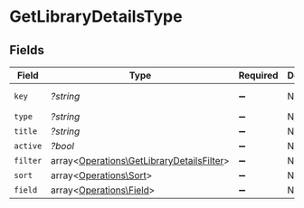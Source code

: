 # GetLibraryDetailsType


## Fields

| Field                                                                                           | Type                                                                                            | Required                                                                                        | Description                                                                                     | Example                                                                                         |
| ----------------------------------------------------------------------------------------------- | ----------------------------------------------------------------------------------------------- | ----------------------------------------------------------------------------------------------- | ----------------------------------------------------------------------------------------------- | ----------------------------------------------------------------------------------------------- |
| `key`                                                                                           | *?string*                                                                                       | :heavy_minus_sign:                                                                              | N/A                                                                                             | /library/sections/1/all?type=1                                                                  |
| `type`                                                                                          | *?string*                                                                                       | :heavy_minus_sign:                                                                              | N/A                                                                                             | movie                                                                                           |
| `title`                                                                                         | *?string*                                                                                       | :heavy_minus_sign:                                                                              | N/A                                                                                             | Movies                                                                                          |
| `active`                                                                                        | *?bool*                                                                                         | :heavy_minus_sign:                                                                              | N/A                                                                                             | false                                                                                           |
| `filter`                                                                                        | array<[Operations\GetLibraryDetailsFilter](../../Models/Operations/GetLibraryDetailsFilter.md)> | :heavy_minus_sign:                                                                              | N/A                                                                                             |                                                                                                 |
| `sort`                                                                                          | array<[Operations\Sort](../../Models/Operations/Sort.md)>                                       | :heavy_minus_sign:                                                                              | N/A                                                                                             |                                                                                                 |
| `field`                                                                                         | array<[Operations\Field](../../Models/Operations/Field.md)>                                     | :heavy_minus_sign:                                                                              | N/A                                                                                             |                                                                                                 |